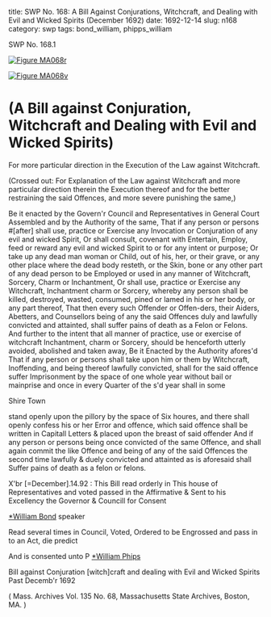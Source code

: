 title: SWP No. 168: A Bill Against Conjurations, Witchcraft, and Dealing with Evil and Wicked Spirits (December 1692)
date: 1692-12-14
slug: n168
category: swp
tags: bond_william, phipps_william




<div markdown class="doc" id="n168.1">

<div class="doc_id">SWP No. 168.1</div>


<span markdown class="figure">[![Figure MA068r](archives/MA135/small/MA068r.jpg)](archives/MA135/large/MA068r.jpg)</span>

<span markdown class="figure">[![Figure MA068v](archives/MA135/small/MA068v.jpg)](archives/MA135/large/MA068v.jpg)</span>

# (A Bill against Conjuration, Witchcraft and Dealing with Evil and Wicked Spirits) 

For more particular direction in the Execution of the Law against Witchcraft. 

(Crossed out: For Explanation of the Law against Witchcraft and more particular direction therein the Execution thereof and for the better restraining the said Offences, and more severe punishing the same,)

Be it enacted by the Govern'r Council and Representatives in General Court Assembled and by the Authority of the same, That if any person or persons #[after] shall use, practice or Exercise any Invocation or Conjuration of any evil and wicked Spirit, Or shall consult, covenant with Entertain, Employ, feed or reward any evil and wicked Spirit to or for any intent or purpose; Or take up any dead man woman or Child, out of his, her, or their grave, or any other place where the dead body resteth, or the Skin, bone or any other part of any dead person to be Employed or used in any manner of Witchcraft, Sorcery, Charm or Inchantment, Or shall use, practice or Exercise any Witchcraft, Inchantment charm or Sorcery, whereby any person shall be killed, destroyed, wasted, consumed, pined or lamed in his or her body, or any part thereof, That then every such Offender or Offen-ders, their Aiders, Abetters, and Counsellors being of any the said Offences duly and lawfully convicted and attainted, shall suffer pains of death as a Felon or Felons. 
And further to the intent that all manner of practice, use or exercise of witchcraft Inchantment, charm or Sorcery, should be henceforth utterly avoided, abolished and taken away, Be it Enacted by the Authority afores'd That if any person or persons shall take upon him or them by Witchcraft, Inoffending,  and being thereof lawfully convicted, shall for the said offence suffer Imprisonment by the space of one whole year without bail or mainprise and once in every Quarter of the s'd year shall in some

Shire Town 

stand openly upon the pillory by the space of Six houres, and there shall openly confess his or her Error and offence, which said offence shall be written in Capitall Letters & placed upon the breast of said offender And if any person or persons being once convicted of the same Offence, and shall again commit the like Offence and being of any of the said Offences the second time lawfully & duely convicted and attainted as is aforesaid shall Suffer pains of death as a felon or felons. 

X'br [=December].14.92 : This Bill read orderly in This house of Representatives and voted passed in the Affirmative & Sent to his Excellency the Governor & Councill for Consent

[*William Bond](/tag/bond_william.html) speaker

Read several times in Council, Voted, Ordered to be Engrossed and pass in to an 
Act, die predict 

And is consented unto P [*William Phips](/tag/phipps_william.html)

Bill against Conjuration [witch]craft and dealing with Evil
and Wicked Spirits
Past Decemb'r 1692

( Mass. Archives Vol. 135 No. 68, Massachusetts State Archives, Boston, MA. )


</div>